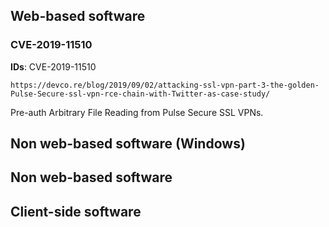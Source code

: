 
## Web-based software

### CVE-2019-11510

**IDs**: CVE-2019-11510

    https://devco.re/blog/2019/09/02/attacking-ssl-vpn-part-3-the-golden-Pulse-Secure-ssl-vpn-rce-chain-with-Twitter-as-case-study/

Pre-auth Arbitrary File Reading from Pulse Secure SSL VPNs.

## Non web-based software (Windows)

## Non web-based software

## Client-side software
